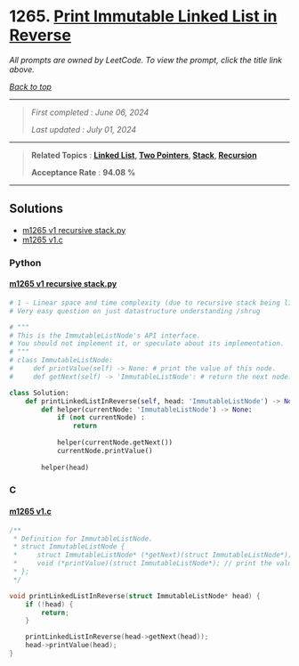 # 1265. [Print Immutable Linked List in Reverse](<https://leetcode.com/problems/print-immutable-linked-list-in-reverse>)

*All prompts are owned by LeetCode. To view the prompt, click the title link above.*

*[Back to top](<../README.md>)*

------

> *First completed : June 06, 2024*
>
> *Last updated : July 01, 2024*

------

> **Related Topics** : **[Linked List](<by_topic/Linked List.md>), [Two Pointers](<by_topic/Two Pointers.md>), [Stack](<by_topic/Stack.md>), [Recursion](<by_topic/Recursion.md>)**
>
> **Acceptance Rate** : **94.08 %**

------

## Solutions

- [m1265 v1 recursive stack.py](<../my-submissions/m1265 v1 recursive stack.py>)
- [m1265 v1.c](<../my-submissions/m1265 v1.c>)
### Python
#### [m1265 v1 recursive stack.py](<../my-submissions/m1265 v1 recursive stack.py>)
```Python
# 1 - Linear space and time complexity (due to recursive stack being linear)
# Very easy question on just datastructure understanding /shrug

# """
# This is the ImmutableListNode's API interface.
# You should not implement it, or speculate about its implementation.
# """
# class ImmutableListNode:
#     def printValue(self) -> None: # print the value of this node.
#     def getNext(self) -> 'ImmutableListNode': # return the next node.

class Solution:
    def printLinkedListInReverse(self, head: 'ImmutableListNode') -> None:
        def helper(currentNode: 'ImmutableListNode') -> None:
            if (not currentNode) :
                return
            
            helper(currentNode.getNext())
            currentNode.printValue()
        
        helper(head)
```

### C
#### [m1265 v1.c](<../my-submissions/m1265 v1.c>)
```C
/**
 * Definition for ImmutableListNode.
 * struct ImmutableListNode {
 *     struct ImmutableListNode* (*getNext)(struct ImmutableListNode*); // return the next node.
 *     void (*printValue)(struct ImmutableListNode*); // print the value of the node.
 * };
 */

void printLinkedListInReverse(struct ImmutableListNode* head) {
    if (!head) {
        return;
    }

    printLinkedListInReverse(head->getNext(head));
    head->printValue(head);
}
```

